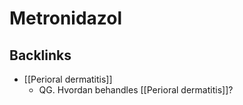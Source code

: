 # Metronidazol

## Backlinks
* [[Perioral dermatitis]]
	* QG. Hvordan behandles [[Perioral dermatitis]]?

<!-- {BearID:A0C21BE4-4323-4352-9806-068BF0A69387-6575-000007C2D04B901E} -->
